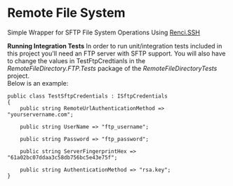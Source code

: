 # Remote File System
Simple Wrapper for SFTP File System Operations Using [Renci.SSH](https://github.com/sshnet/SSH.NET)

**Running Integration Tests**
In order to run unit/integration tests included in this project you'll need an FTP server with SFTP support.
You will also have to change the values in TestFtpCredtianls in the _RemoteFileDirectory.FTP.Tests_ package of the _RemoteFileDirectoryTests_ project.  
Below is an example:

```
public class TestSftpCredentials : ISftpCredentials
{
    public string RemoteUrlAuthenticationMethod => "yourservername.com";

    public string UserName => "ftp_username";

    public string Password => "ftp_password";
    
    public string ServerFingerprintHex => "61a02bc07ddaa3c58db756bc5e43e75f";

    public string AuthenticationMethod => "rsa.key";
}
```
